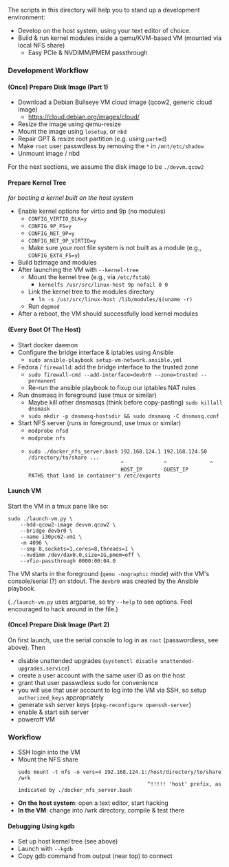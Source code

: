 The scripts in this directory will help you to stand up a development environment:

* Develop on the host system, using your text editor of choice.
* Build & run kernel modules inside a qemu/KVM-based VM (mounted via local NFS share)
    * Easy PCIe & NVDIMM/PMEM passthrough

### Development Workflow

#### (Once) Prepare Disk Image (Part 1)

* Download a Debian Bullseye VM cloud image (qcow2, generic cloud image)
    * https://cloud.debian.org/images/cloud/
* Resize the image using qemu-resize
* Mount the image using `losetup`, or `nbd`
* Repair GPT & resize root partition (e.g. using `parted`)
* Make `root` user passwdless by removing the `*` in `/mnt/etc/shadow`
* Unmount image / nbd

For the next sections, we assume the disk image to be `./devvm.qcow2`

#### Prepare Kernel Tree

*for booting a kernel built on the host system*

* Enable kernel options for virtio and 9p (no modules)
  * `CONFIG_VIRTIO_BLK=y`
  * `CONFIG_9P_FS=y`
  * `CONFIG_NET_9P=y`
  * `CONFIG_NET_9P_VIRTIO=y`
  * Make sure your root file system is not built as a module (e.g., `CONFIG_EXT4_FS=y`)
* Build bzImage and modules
* After launching the VM with `--kernel-tree`
  * Mount the kernel tree (e.g., via `/etc/fstab`)
    * `kernelfs /usr/src/linux-host 9p nofail 0 0`
  * Link the kernel tree to the modules directory
    * `ln -s /usr/src/linux-host /lib/modules/$(uname -r)`
  * Run `depmod`
* After a reboot, the VM should successfully load kernel modules

#### (Every Boot Of The Host)

* Start docker daemon
* Configure the bridge interface & iptables using Ansible
    * `sudo ansible-playbook setup-vm-network.ansible.yml `
* Fedora / `firewalld`: add the bridge interface to the trusted zone
    * `sudo firewall-cmd --add-interface=devbr0 --zone=trusted --permanent`
    * Re-run the ansible playbook to fixup our iptables NAT rules
* Run dnsmasq in foreground (use tmux or similar)
    * Maybe kill other dnsmasqs (think before copy-pasting) `sudo killall dnsmask`
    *  `sudo mkdir -p dnsmasq-hostsdir && sudo dnsmasq -C dnsmasq.conf`
* Start NFS server (runs in foreground, use tmux or similar)
    * `modprobe nfsd`
    * `modprobe nfs`
    * ```
      sudo ./docker_nfs_server.bash 192.168.124.1 192.168.124.50 /directory/to/share ...
                                    ^             ^              ^ 
                                    HOST_IP       GUEST_IP       PATHS that land in container's /etc/exports
      ```

#### Launch VM

Start the VM in a tmux pane like so:

```
sudo ./launch-vm.py \
    --hdd-qcow2-image devvm.qcow2 \
    --bridge devbr0 \
    --name i30pc62-vm1 \
    -m 4096 \
    --smp 8,sockets=1,cores=8,threads=1 \
    --nvdimm /dev/dax0.0,size=1G,pmem=off \
    --vfio-passthrough 0000:00:04.0
```

The VM starts in the foreground (`qemu -nographic` mode) with the VM's console/serial (?) on stdout.
The `devbr0` was created by the Ansible playbook.

(`./launch-vm.py` uses argparse, so try `--help` to see options.
Feel encouraged to hack around in the file.)

#### (Once) Prepare Disk Image (Part 2)

On first launch, use the serial console to log in as `root` (passwordless, see above).
Then

* disable unattended upgrades (`systemctl disable unattended-upgrades.service`)
* create a user account with the same user ID as on the host
* grant that user passwdless sudo for convenience
* you will use that user account to log into the VM via SSH, so setup `authorized_keys` appropriately
* generate ssh server keys (`dpkg-reconfigure openssh-server`)
* enable & start ssh server
* poweroff VM


### Workflow

* SSH login into the VM
* Mount the NFS share
  ```
  sudo mount -t nfs -o vers=4 192.168.124.1:/host/directory/to/share /wrk
                                            ^!!!!! 'host' prefix, as indicated by ./docker_nfs_server.bash
  ```
* **On the host system**: open a text editor, start hacking
* **In the VM**: change into /wrk directory, compile & test there

#### Debugging Using kgdb

* Set up host kernel tree (see above)
* Launch with `--kgdb`
* Copy gdb command from output (near top) to connect
